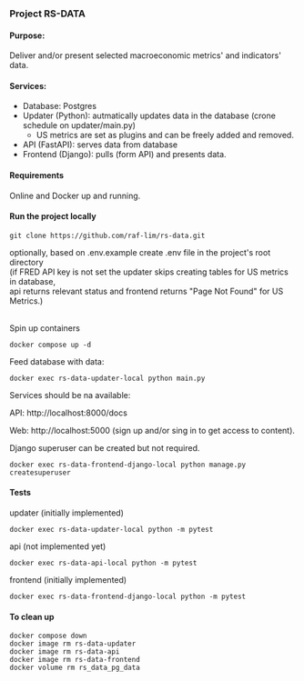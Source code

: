 ### Project RS-DATA

#### Purpose:
Deliver and/or present selected macroeconomic metrics' and indicators' data.

#### Services:
- Database: Postgres
- Updater (Python): autmatically updates data in the database (crone schedule on updater/main.py)
  - US metrics are set as plugins and can be freely added and removed.
- API (FastAPI): serves data from database
- Frontend (Django): pulls (form API) and presents data.


#### Requirements
Online and Docker up and running.

#### Run the project locally
```
git clone https://github.com/raf-lim/rs-data.git
```
<div>optionally, based on .env.example create .env file in the project's root directory</div>
<div>(if FRED API key is not set the updater skips creating tables for US metrics in database,</div>
<div>api returns relevant status and frontend returns "Page Not Found" for US Metrics.)</div><br>

Spin up containers

```
docker compose up -d
```
Feed database with data:
```
docker exec rs-data-updater-local python main.py
```
Services should be na available:

API: http://localhost:8000/docs

Web: http://localhost:5000 (sign up and/or sing in to get access to content).

Django superuser can be created but not required.
```
docker exec rs-data-frontend-django-local python manage.py createsuperuser
```

#### Tests
updater (initially implemented)
```
docker exec rs-data-updater-local python -m pytest
```
api (not implemented yet)
```
docker exec rs-data-api-local python -m pytest
```
frontend (initially implemented)
```
docker exec rs-data-frontend-django-local python -m pytest
```
#### To clean up
```
docker compose down
docker image rm rs-data-updater
docker image rm rs-data-api
docker image rm rs-data-frontend
docker volume rm rs_data_pg_data
```
